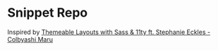 # Snippet Repo

Inspired by [Themeable Layouts with Sass & 11ty ft. Stephanie Eckles - Colbyashi Maru](https://www.youtube.com/watch?v=nIiOwNb7KR4)